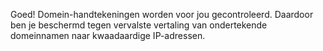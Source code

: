 Goed! Domein-handtekeningen worden voor jou gecontroleerd. Daardoor ben je beschermd tegen vervalste vertaling van ondertekende domeinnamen naar kwaadaardige IP-adressen.
